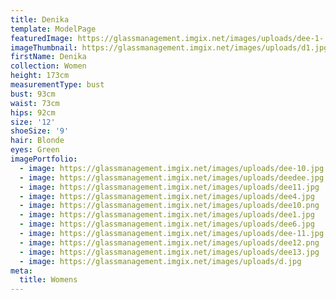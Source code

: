 ```yaml
---
title: Denika
template: ModelPage
featuredImage: https://glassmanagement.imgix.net/images/uploads/dee-1-.jpg
imageThumbnail: https://glassmanagement.imgix.net/images/uploads/d1.jpg
firstName: Denika
collection: Women
height: 173cm
measurementType: bust
bust: 93cm
waist: 73cm
hips: 92cm
size: '12'
shoeSize: '9'
hair: Blonde
eyes: Green
imagePortfolio:
  - image: https://glassmanagement.imgix.net/images/uploads/dee-10.jpg
  - image: https://glassmanagement.imgix.net/images/uploads/deedee.jpg
  - image: https://glassmanagement.imgix.net/images/uploads/dee11.jpg
  - image: https://glassmanagement.imgix.net/images/uploads/dee4.jpg
  - image: https://glassmanagement.imgix.net/images/uploads/dee10.png
  - image: https://glassmanagement.imgix.net/images/uploads/dee1.jpg
  - image: https://glassmanagement.imgix.net/images/uploads/dee6.jpg
  - image: https://glassmanagement.imgix.net/images/uploads/dee-11.jpg
  - image: https://glassmanagement.imgix.net/images/uploads/dee12.png
  - image: https://glassmanagement.imgix.net/images/uploads/dee13.jpg
  - image: https://glassmanagement.imgix.net/images/uploads/d.jpg
meta:
  title: Womens
---
```


